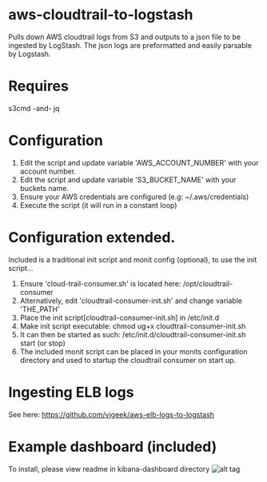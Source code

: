 # aws-cloudtrail-to-logstash
Pulls down AWS cloudtrail logs from S3 and outputs to a json file to be ingested by LogStash.  The json logs are preformatted and easily parsable by Logstash.

# Requires
s3cmd -and- jq

# Configuration

1. Edit the script and update variable 'AWS_ACCOUNT_NUMBER' with your account number.
2. Edit the script and update variable 'S3_BUCKET_NAME' with your buckets name.
3. Ensure your AWS credentials are configured (e.g:  ~/.aws/credentials)
4. Execute the script (it will run in a constant loop)

# Configuration extended.
Included is a traditional init script and monit config (optional), to use the init script...

1. Ensure 'cloud-trail-consumer.sh' is located here:  /opt/cloudtrail-consumer
2. Alternatively, edit 'cloudtrail-consumer-init.sh' and change variable 'THE_PATH'
3. Place the init script[cloudtrail-consumer-init.sh] in /etc/init.d
4. Make init script executable:  chmod ug+x cloudtrail-consumer-init.sh
5. It can then be started as such:  /etc/init.d/cloudtrail-consumer-init.sh start (or stop)
6. The included monit script can be placed in your monits configuration directory and used to startup the cloudtrail consumer on start up.

# Ingesting ELB logs
See here:  https://github.com/vigeek/aws-elb-logs-to-logstash

# Example dashboard (included)
To install, please view readme in kibana-dashboard directory
![alt tag](https://github.com/vigeek/aws-cloudtrail-to-logstash/blob/master/kibana-dashboard/dashboard-partial-ss.png)
